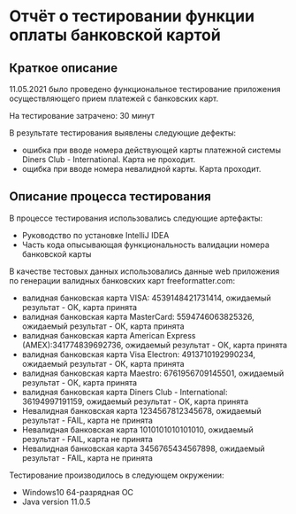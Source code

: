 # Отчёт о тестировании функции оплаты банковской картой

## Краткое описание

11.05.2021 было проведено функциональное тестирование приложения осуществляющего прием платежей с банковских карт.

На тестирование затрачено: 30 минут

В результате тестирования выявлены следующие дефекты:
* ошибка при вводе номера действующей карты платежной системы Diners Club - International. Карта не проходит.
* ощибка при вводе номера невалидной карты. Карта проходит. 


## Описание процесса тестирования

В процессе тестирования использовались следующие артефакты:
* Руководство по установке IntelliJ IDEA
* Часть кода опысывающая функциональность валидации номера банковской карты

В качестве тестовых данных использовались данные web приложения по генерации валидных банковских карт  freeformatter.com:
* валидная банковская карта VISA: 4539148421731414, ожидаемый результат - ОК, карта принята 
* валидная банковская карта MasterCard: 5594746063825326, ожидаемый результат - ОК, карта принята 
* валидная банковская карта American Express (AMEX):341774839692736, ожидаемый результат - ОК, карта принята 
* валидная банковская карта Visa Electron: 4913710192990234, ожидаемый результат - ОК, карта принята 
* валидная банковская карта Maestro: 6761956709145501, ожидаемый результат - ОК, карта принята 
* валидная банковская карта Diners Club - International: 36194997191159, ожидаемый результат - ОК, карта принята 
* Невалидная банковская карта 1234567812345678, ожидаемый результат - FAIL, карта не принята 
* Невалидная банковская карта 1010101010101010, ожидаемый результат - FAIL, карта не принята 
* Невалидная банковская карта 3456765434567898, ожидаемый результат - FAIL, карта не принята 

Тестирование производилось в следующем окружении:
* Windows10 64-разрядная ОС
* Java version 11.0.5